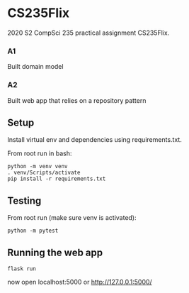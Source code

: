 # CS235Flix
2020 S2 CompSci 235 practical assignment CS235Flix.

### A1
Built domain model

### A2
Built web app that relies on a repository pattern

## Setup
Install virtual env and dependencies using requirements.txt.

From root run in bash:
```shell
python -m venv venv
. venv/Scripts/activate
pip install -r requirements.txt
```

## Testing
From root run (make sure venv is activated):
```shell
python -m pytest
```

## Running the web app
```shell
flask run
```
now open localhost:5000 or http://127.0.0.1:5000/